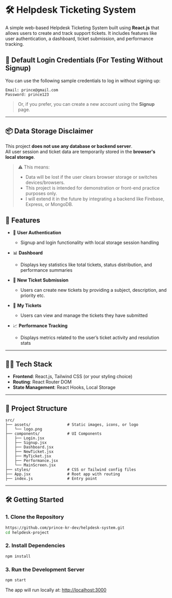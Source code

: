 # 🛠️ Helpdesk Ticketing System

A simple web-based Helpdesk Ticketing System built using **React.js** that allows users to create and track support tickets. It includes features like user authentication, a dashboard, ticket submission, and performance tracking.

## 🔐 Default Login Credentials (For Testing Without Signup)

You can use the following sample credentials to log in without signing up:

```
Email: prince@gmail.com  
Password: prince123
```

> Or, if you prefer, you can create a new account using the **Signup** page.


---
## 📦 Data Storage Disclaimer

This project **does not use any database or backend server**.  
All user session and ticket data are temporarily stored in the **browser's local storage**.

> ⚠️ This means:
> - Data will be lost if the user clears browser storage or switches devices/browsers.
> - This project is intended for demonstration or front-end practice purposes only.
> - I will extend it in the future by integrating a backend like Firebase, Express, or MongoDB.


## 🚀 Features

- 🔐 **User Authentication**  
  - Signup and login functionality with local storage session handling

- 📊 **Dashboard**  
  - Displays key statistics like total tickets, status distribution, and performance summaries

- 📝 **New Ticket Submission**  
  - Users can create new tickets by providing a subject, description, and priority etc.

- 📁 **My Tickets**  
  - Users can view and manage the tickets they have submitted

- 📈 **Performance Tracking**  
  - Displays metrics related to the user’s ticket activity and resolution stats

---

## 🧑‍💻 Tech Stack

- **Frontend**: React.js, Tailwind CSS (or your styling choice)
- **Routing**: React Router DOM
- **State Management**: React Hooks, Local Storage

---

## 📂 Project Structure

```
src/
├── assets/                # Static images, icons, or logo
│   └── logo.png
├── components/            # UI Components
│   ├── Login.jsx
│   ├── Signup.jsx
│   ├── Dashboard.jsx
│   ├── NewTicket.jsx
│   ├── MyTicket.jsx
│   ├── Performance.jsx
│   └── MainScreen.jsx
├── styles/                # CSS or Tailwind config files
├── App.jsx                # Root app with routing
├── index.js               # Entry point
```


---

## 🛠️ Getting Started

### 1. Clone the Repository

```bash
https://github.com/prince-kr-dev/helpdesk-system.git
cd helpdesk-project
```

### 2. Install Dependencies

```bash
npm install
```

### 3. Run the Development Server

```bash
npm start
```

The app will run locally at: [http://localhost:3000](http://localhost:3000)
